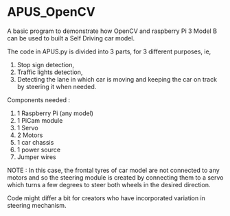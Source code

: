 # APUS_OpenCV
A basic program to demonstrate how OpenCV and raspberry Pi 3 Model B can be used to built a Self Driving car model.

The code in APUS.py is divided into 3 parts, for 3 different purposes, ie, 
1) Stop sign detection, 
2) Traffic lights detection, 
3) Detecting the lane in which car is moving and keeping the car on track by steering it when needed.

Components needed : 
1) 1 Raspberry Pi (any model)
2) 1 PiCam module
3) 1 Servo
4) 2 Motors
5) 1 car chassis
6) 1 power source
7) Jumper wires

NOTE : In this case, the frontal tyres of car model are not connected to any motors and so the steering module is created by connecting them to a servo which turns a few degrees to steer both wheels in the desired direction.

Code might differ a bit for creators who have incorporated variation in steering mechanism.
